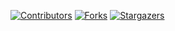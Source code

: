 <!-- PROJECT SHIELDS -->
<!--
*** I'm using markdown "reference style" links for readability.
*** Reference links are enclosed in brackets [ ] instead of parentheses ( ).
*** See the bottom of this document for the declaration of the reference variables
*** for contributors-url, forks-url, etc. This is an optional, concise syntax you may use.
*** https://www.markdownguide.org/basic-syntax/#reference-style-links
-->
[![Contributors][contributors-shield]][contributors-url]
[![Forks][forks-shield]][forks-url]
[![Stargazers][stars-shield]][stars-url]
<!-- [![Issues][issues-shield]][issues-url] -->
<!-- [![MIT License][license-shield]][license-url] -->
<!-- [![LinkedIn][linkedin-shield]][linkedin-url] -->











<!-- MARKDOWN LINKS & IMAGES -->
<!-- https://www.markdownguide.org/basic-syntax/#reference-style-links -->
[contributors-shield]: https://img.shields.io/github/contributors/Prajwal-S-Yallur/Personal-Finance-Tracker
[contributors-url]: https://github.com/Prajwal-S-Yallur/Personal-Finance-Tracker/graphs/contributors
[forks-shield]: https://img.shields.io/github/forks/Prajwal-S-Yallur/Personal-Finance-Tracker
[forks-url]: https://github.com/Prajwal-S-Yallur/Personal-Finance-Tracker/network
[stars-shield]: https://img.shields.io/github/stars/Prajwal-S-Yallur/Personal-Finance-Tracker
[stars-url]: https://github.com/Prajwal-S-Yallur/Personal-Finance-Tracker/stargazers
<!-- [issues-shield]: https://img.shields.io/github/issues/othneildrew/Best-README-Template.svg?style=for-the-badge -->
<!-- [issues-url]: https://github.com/othneildrew/Best-README-Template/issues -->
<!-- [license-shield]: https://img.shields.io/github/license/othneildrew/Best-README-Template.svg?style=for-the-badge -->
<!-- [license-url]: https://github.com/othneildrew/Best-README-Template/blob/master/LICENSE.txt -->
<!-- [linkedin-shield]: https://img.shields.io/badge/-LinkedIn-black.svg?style=for-the-badge&logo=linkedin&colorB=555 -->
<!-- [linkedin-url]: https://linkedin.com/in/othneildrew -->